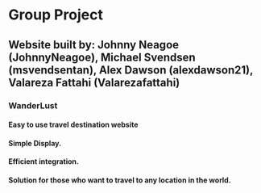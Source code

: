# Group Project
## Website built by: Johnny Neagoe (JohnnyNeagoe), Michael Svendsen (msvendsentan), Alex Dawson (alexdawson21), Valareza Fattahi (Valarezafattahi)

### WanderLust
#### Easy to use travel destination website
#### Simple Display.
#### Efficient integration.
#### Solution for those who want to travel to any location in the world.

